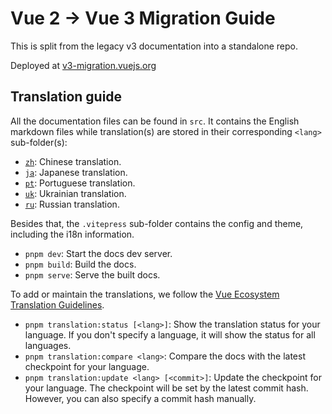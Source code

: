 # Vue 2 -> Vue 3 Migration Guide

This is split from the legacy v3 documentation into a standalone repo.

Deployed at [v3-migration.vuejs.org](https://v3-migration.vuejs.org)

## Translation guide

All the documentation files can be found in `src`. It contains the English markdown files while translation(s) are stored in their corresponding `<lang>` sub-folder(s):

- [`zh`](https://github.com/vuejs/v3-migration-guide/tree/main/packages/docs/zh): Chinese translation.
- [`ja`](https://github.com/vuejs/v3-migration-guide/tree/main/packages/docs/ja): Japanese translation.
- [`pt`](https://github.com/vuejs/v3-migration-guide/tree/main/packages/docs/pt): Portuguese translation.
- [`uk`](https://github.com/vuejs/v3-migration-guide/tree/main/packages/docs/uk): Ukrainian translation.
- [`ru`](https://github.com/vuejs/v3-migration-guide/tree/main/packages/docs/ru): Russian translation.

Besides that, the `.vitepress` sub-folder contains the config and theme, including the i18n information.

- `pnpm dev`: Start the docs dev server.
- `pnpm build`: Build the docs.
- `pnpm serve`: Serve the built docs.

To add or maintain the translations, we follow the [Vue Ecosystem Translation Guidelines](https://github.com/vuejs-translations/guidelines/blob/main/README_ECOSYSTEM.md).

- `pnpm translation:status [<lang>]`: Show the translation status for your language. If you don't specify a language, it will show the status for all languages.
- `pnpm translation:compare <lang>`: Compare the docs with the latest checkpoint for your language.
- `pnpm translation:update <lang> [<commit>]`: Update the checkpoint for your language. The checkpoint will be set by the latest commit hash. However, you can also specify a commit hash manually.
